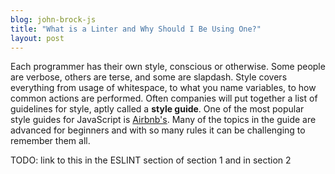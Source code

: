 ```yaml
---
blog: john-brock-js
title: "What is a Linter and Why Should I Be Using One?"
layout: post
---
```

Each programmer has their own style, conscious or otherwise. Some people are verbose, others are terse, and some are slapdash. Style covers everything from usage of whitespace, to what you name variables, to how common actions are performed. Often companies will put together a list of guidelines for style, aptly called a **style guide**. One of the most popular style guides for JavaScript is [Airbnb's][airbnb styleguide]. Many of the topics in the guide are advanced for beginners and with so many rules it can be challenging to remember them all.

[airbnb styleguide]: https://github.com/airbnb/javascript
[eslint jscs]: http://eslint.org/blog/2016/04/welcoming-jscs-to-eslint

TODO: link to this in the ESLINT section of section 1 and in section 2